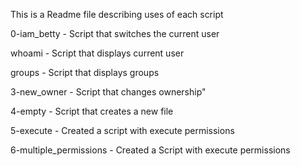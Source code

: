 This is a Readme file describing uses of each script

0-iam_betty - Script that switches the current user

whoami - Script that displays current user

groups - Script that displays groups

3-new_owner - Script that changes ownership"

4-empty - Script that creates a new file

5-execute - Created a script with execute permissions

6-multiple_permissions - Created a Script with execute permissions
